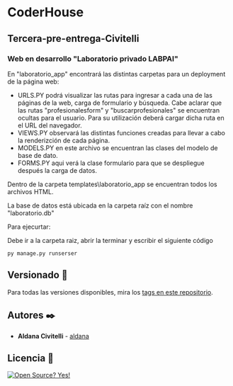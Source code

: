 # CoderHouse

## Tercera-pre-entrega-Civitelli

### Web en desarrollo "Laboratorio privado LABPAI"

En "laboratorio_app" encontrará las distintas carpetas para un deployment de la página web:
+ URLS.PY podrá visualizar las rutas para ingresar a cada una de las páginas de la web, carga de formulario y búsqueda.
  Cabe aclarar que las rutas "profesionalesform" y "buscarprofesionales" se encuentran ocultas para el usuario. Para su utilización deberá cargar dicha ruta en el URL del navegador. 
+ VIEWS.PY observará las distintas funciones creadas para llevar a cabo la renderizción de cada página.  
+ MODELS.PY en este archivo se encuentran las clases del modelo de base de dato.
+ FORMS.PY aqui verá la clase formulario para que se despliegue después la carga de datos.

Dentro de la carpeta templates\laboratorio_app se encuentran todos los archivos HTML. 

La base de datos está ubicada en la carpeta raíz con el nombre "laboratorio.db"

Para ejecurtar:

Debe ir a la carpeta raiz, abrir la terminar y escribir el siguiente código

```
py manage.py runserser

```

## Versionado 📌

Para todas las versiones disponibles, mira los [tags en este repositorio](https://github.com/ACivitelli/Tercera-pre-entrega-Civitelli/tags).

## Autores ✒️

* **Aldana Civitelli** - [aldana](https://github.com/ACivitelli)

## Licencia 📄

[![Open Source? Yes!](https://badgen.net/badge/Open%20Source%20%3F/Yes%21/blue?icon=github)](https://github.com/Naereen/badges/)


